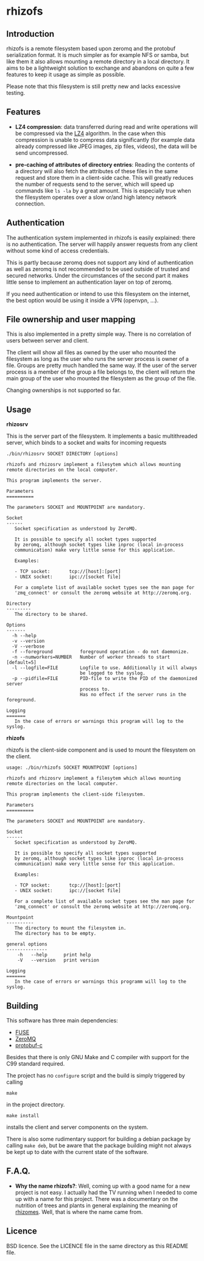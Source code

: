 rhizofs
=======

Introduction
------------

rhizofs is a remote filesystem based upon zeromq and the protobuf serialization
format. It is much simpler as for example NFS or samba, but like them it also
allows mounting a remote directory in a local directory. It aims to be a
lightweight solution to exchange and abandons on quite a few features to
keep it usage as simple as possible.

Please note that this filesystem is still pretty new and lacks excessive testing.

Features
--------

-   **LZ4 compression**: data transferred during read and write operations will 
    be compressed via the [LZ4](http://code.google.com/p/lz4) algorithm. In 
    the case when this compression is unable to compress data significantly
    (for example data already compressed like JPEG images, zip files, videos),
    the data will be send uncompressed.  

-   **pre-caching of attributes of directory entries**: Reading the contents
    of a directory will also fetch the attributes of these files in the same
    request and store them in a client-side cache. This will greatly reduces the
    number of requests send to the server, which will speed up commands like
    `ls -la` by a great amount. This is especially true when the filesystem
    operates over a slow or/and high latency network connection.


Authentication
--------------

The authentication system implemented in rhizofs is easily explained: there is 
no authentication. The server will happily answer requests from any client without 
some kind of access credentials.

This is partly because zeromq does not support any kind of authentication as well
as zeromq is not recommended to be used outside of trusted and secured networks.
Under the circumstances  of the second part it makes little sense to implement an
authentication layer on top of zeromq.

If you need authentication or intend to use this filesystem on the internet, the
best option would be using it inside a VPN (openvpn, ...).


File ownership and user mapping
-------------------------------

This is also implemented in a pretty simple way. There is no correlation of users
between server and client.

The client will show all files as owned by the user who mounted the filesystem
as long as the user who runs the server process is owner of a file.
Groups are pretty much handled the same way. If the user of the server process
is a member of the group a file belongs to, the client will return the main
group of the user who mounted the filesystem as the group of the file.

Changing ownerships is not supported so far.


Usage
-----

**rhizosrv**

This is the server part of the filesystem. It implements a basic multithreaded server,
which binds to a socket and waits for incoming requests

    ./bin/rhizosrv SOCKET DIRECTORY [options]

    rhizofs and rhizosrv implement a filesytem which allows mounting
    remote directories on the local computer.
    
    This program implements the server.
    
    Parameters
    ==========
    
    The parameters SOCKET and MOUNTPOINT are mandatory.
    
    Socket
    ------
       Socket specification as understood by ZeroMQ.
    
       It is possible to specify all socket types supported
       by zeromq, although socket types like inproc (local in-process
       communication) make very little sense for this application.
    
       Examples:
    
       - TCP socket:       tcp://[host]:[port]
       - UNIX socket:      ipc://[socket file]
    
       For a complete list of available socket types see the man page for
       'zmq_connect' or consult the zeromq website at http://zeromq.org.
    
    Directory
    ---------
       The directory to be shared.
    
    Options
    -------
      -h --help
      -v --version
      -V --verbose
      -f --foreground          foreground operation - do not daemonize.
      -n --numworkers=NUMBER   Number of worker threads to start [default=5]
      -l --logfile=FILE        Logfile to use. Additionally it will always
                               be logged to the syslog.
      -p --pidfile=FILE        PID-file to write the PID of the daemonized server
                               process to.
                               Has no effect if the server runs in the foreground.
    
    Logging
    =======
       In the case of errors or warnings this program will log to the syslog.


**rhizofs**

rhizofs is the client-side component and is used to mount the filesystem on the client.

    usage: ./bin/rhizofs SOCKET MOUNTPOINT [options]
    
    rhizofs and rhizosrv implement a filesytem which allows mounting
    remote directories on the local computer.
    
    This program implements the client-side filesystem.
    
    Parameters
    ==========
    
    The parameters SOCKET and MOUNTPOINT are mandatory.
    
    Socket
    ------
       Socket specification as understood by ZeroMQ.
    
       It is possible to specify all socket types supported
       by zeromq, although socket types like inproc (local in-process
       communication) make very little sense for this application.
    
       Examples:
    
       - TCP socket:       tcp://[host]:[port]
       - UNIX socket:      ipc://[socket file]
    
       For a complete list of available socket types see the man page for
       'zmq_connect' or consult the zeromq website at http://zeromq.org.
    
    Mountpoint
    ----------
       The directory to mount the filesystem in.
       The directory has to be empty.
    
    general options
    ---------------
        -h   --help      print help
        -V   --version   print version
    
    Logging
    =======
       In the case of errors or warnings this programm will log to the syslog.


Building
--------

This software has three main dependencies:

* [FUSE](http://fuse.sourceforge.net/)
* [ZeroMQ](http://www.zeromq.org)
* [protobuf-c](http://code.google.com/p/protobuf-c/)

Besides that there is only GNU Make and C compiler with support for the C99 standard required.

The project has no `configure` script and the build is simply triggered by calling

    make

in the project directory.

    make install

installs the client and server components on the system.

There is also some rudimentary support for building a debian package by calling `make deb`,
but be aware that the package building might not always be kept up to date with the current
state of the software.

F.A.Q.
------

-   **Why the name rhizofs?**: Well, coming up with a good name for a new project is not
    easy. I actually had the TV running when I needed to come up with a name for this project.
    There was a documentary on the nutrition of trees and plants in general explaining the
    meaning of [rhizomes](http://en.wikipedia.org/wiki/Rhizome). Well, that is where the name
    came from.

Licence
-------

BSD licence. See the LICENCE file in the same directory as this README file.
